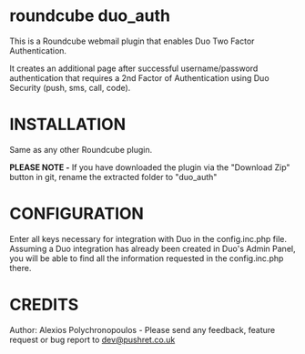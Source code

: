 roundcube duo_auth
==================

This is a Roundcube webmail plugin that enables Duo Two Factor Authentication.

It creates an additional page after successful username/password authentication that requires a 2nd Factor of Authentication using Duo Security (push, sms, call, code).

INSTALLATION
============
Same as any other Roundcube plugin.

**PLEASE NOTE -** If you have downloaded the plugin via the "Download Zip" button in git, rename the extracted folder to "duo_auth"

CONFIGURATION
=============
Enter all keys necessary for integration with Duo in the config.inc.php file.
Assuming a Duo integration has already been created in Duo's Admin Panel, you will be able to find all the information requested in the config.inc.php there.

CREDITS
=======
Author: Alexios Polychronopoulos - Please send any feedback, feature request or bug report to dev@pushret.co.uk
